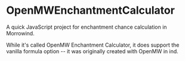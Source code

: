 # OpenMWEnchantmentCalculator
A quick JavaScript project for enchantment chance calculation in Morrowind.

While it's called OpenMW Enchantment Calculator, it does support the vanilla formula option -- it was originally created with OpenMW in ind.
